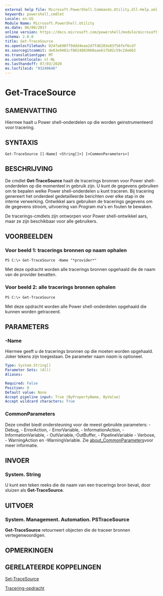 ```yaml
---
external help file: Microsoft.PowerShell.Commands.Utility.dll-Help.xml
keywords: powershell,cmdlet
Locale: en-US
Module Name: Microsoft.PowerShell.Utility
ms.date: 06/09/2017
online version: https://docs.microsoft.com/powershell/module/microsoft.powershell.utility/get-tracesource?view=powershell-7&WT.mc_id=ps-gethelp
schema: 2.0.0
title: Get-TraceSource
ms.openlocfilehash: 024fa690ff9ddd4eae2d7fd6203e83f56fef6cd7
ms.sourcegitcommit: de63e9481cf8024883060aae61fb02c59c2de662
ms.translationtype: MT
ms.contentlocale: nl-NL
ms.lasthandoff: 07/03/2020
ms.locfileid: "93249646"
---
```

# Get-TraceSource

## SAMENVATTING
Hiermee haalt u Power shell-onderdelen op die worden geinstrumenteerd voor tracering.

## SYNTAXIS

```
Get-TraceSource [[-Name] <String[]>] [<CommonParameters>]
```

## BESCHRIJVING

De cmdlet **Get-TraceSource** haalt de tracerings bronnen voor Power shell-onderdelen op die momenteel in gebruik zijn.
U kunt de gegevens gebruiken om te bepalen welke Power shell-onderdelen u kunt traceren.
Bij tracering genereert het onderdeel gedetailleerde berichten over elke stap in de interne verwerking.
Ontwikkel aars gebruiken de tracerings gegevens om de gegevens stroom, uitvoering van Program ma's en fouten te bewaken.

De tracerings-cmdlets zijn ontworpen voor Power shell-ontwikkel aars, maar ze zijn beschikbaar voor alle gebruikers.

## VOORBEELDEN

### Voor beeld 1: tracerings bronnen op naam ophalen

```
PS C:\> Get-TraceSource -Name "*provider*"
```

Met deze opdracht worden alle tracerings bronnen opgehaald die de naam van de provider bevatten.

### Voor beeld 2: alle tracerings bronnen ophalen

```
PS C:\> Get-TraceSource
```

Met deze opdracht worden alle Power shell-onderdelen opgehaald die kunnen worden getraceerd.

## PARAMETERS

### -Name

Hiermee geeft u de tracerings bronnen op die moeten worden opgehaald.
Joker tekens zijn toegestaan.
De parameter naam *naam* is optioneel.

```yaml
Type: System.String[]
Parameter Sets: (All)
Aliases:

Required: False
Position: 0
Default value: None
Accept pipeline input: True (ByPropertyName, ByValue)
Accept wildcard characters: True
```

### CommonParameters

Deze cmdlet biedt ondersteuning voor de meest gebruikte parameters: -Debug, - ErrorAction, - ErrorVariable, - InformationAction, -InformationVariable, - OutVariable,-OutBuffer, - PipelineVariable - Verbose, - WarningAction en -WarningVariable. Zie [about_CommonParameters](https://go.microsoft.com/fwlink/?LinkID=113216)voor meer informatie.

## INVOER

### System. String

U kunt een teken reeks die de naam van een tracerings bron bevat, door sluizen als **Get-TraceSource**.

## UITVOER

### System. Management. Automation. PSTraceSource

**Get-TraceSource** retourneert objecten die de traceer bronnen vertegenwoordigen.

## OPMERKINGEN

## GERELATEERDE KOPPELINGEN

[Set-TraceSource](Set-TraceSource.md)

[Tracering-opdracht](Trace-Command.md)
